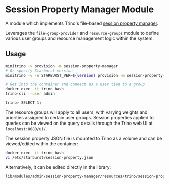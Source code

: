 # Session Property Manager Module

A module which implements Trino's file-based [session property
manager](https://docs.starburst.io/latest/admin/session-property-managers.html).

Leverages the `file-group-provider` and `resource-groups` module to define
various user groups and resource management logic within the system.

## Usage

```sh
minitrino -v provision -m session-property-manager
# Or specify Starburst version
minitrino -v -e STARBURST_VER=${version} provision -m session-property-manager

# Get into the container and connect as a user tied to a group
docker exec -it trino bash 
trino-cli --user admin

trino> SELECT 1;
```

The resource groups will apply to all users, with varying weights and priorities
assigned to certain user groups. Session properties applied to queries can be
viewed on the query details through the Trino web UI at `localhost:8080/ui/`.

The session property JSON file is mounted to Trino as a volume and can be
viewed/edited within the container:

```sh
docker exec -it trino bash 
vi /etc/starburst/session-property.json
```

Alternatively, it can be edited directly in the library:

```sh
lib/modules/admin/session-property-manager/resources/trino/session-property.json
```
